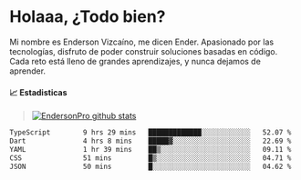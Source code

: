 
# Holaaa, ¿Todo bien?

Mi nombre es Enderson Vizcaíno, me dicen Ender. Apasionado por las tecnologías, disfruto de poder construir soluciones basadas en código. Cada reto está lleno de grandes aprendizajes, y nunca dejamos de aprender. 

#### :chart_with_upwards_trend: Estadisticas
> [![EndersonPro github stats](https://github-readme-stats.vercel.app/api?username=endersonpro&theme=vue-dark&show_icons=true)](https://github.com/anuraghazra/github-readme-stats) 


<!--START_SECTION:waka-->

```txt
TypeScript        9 hrs 29 mins   █████████████░░░░░░░░░░░░   52.07 %
Dart              4 hrs 8 mins    █████▓░░░░░░░░░░░░░░░░░░░   22.69 %
YAML              1 hr 39 mins    ██▒░░░░░░░░░░░░░░░░░░░░░░   09.11 %
CSS               51 mins         █▒░░░░░░░░░░░░░░░░░░░░░░░   04.71 %
JSON              50 mins         █░░░░░░░░░░░░░░░░░░░░░░░░   04.62 %
```

<!--END_SECTION:waka-->

[website]: https://endersonpro.github.io/portfolio/
[twitter]: https://twitter.com/endersonj_
[youtube]: https://youtube.com/ByEnderson
[instagram]: https://instagram.com/endersonvizc
[linkedin]: https://www.linkedin.com/in/enderson-vizcaino-2aa927175/
